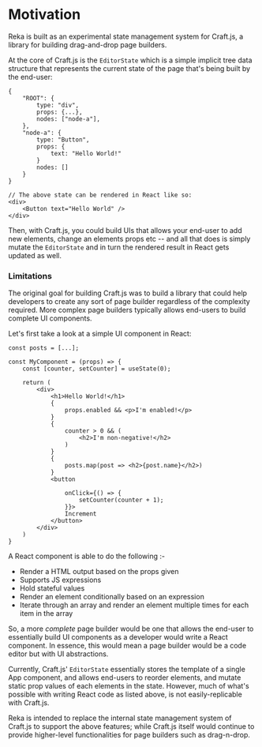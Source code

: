 # Motivation

Reka is built as an experimental state management system for Craft.js, a library for building drag-and-drop page builders. 

At the core of Craft.js is the `EditorState` which is a simple implicit tree data structure that represents the current state of the page that's being built by the end-user:

```tsx
{
    "ROOT": {
        type: "div",
        props: {...},
        nodes: ["node-a"],
    },
    "node-a": {
        type: "Button",
        props: {
            text: "Hello World!"
        }
        nodes: []
    }
}

// The above state can be rendered in React like so:
<div>
    <Button text="Hello World" />
</div>
```

Then, with Craft.js, you could build UIs that allows your end-user to add new elements, change an elements props etc -- and all that does is simply mutate the `EditorState` and in turn the rendered result in React gets updated as well. 

### Limitations

The original goal for building Craft.js was to build a library that could help developers to create any sort of page builder regardless of the complexity required. More complex page builders typically allows end-users to build complete UI components.

Let's first take a look at a simple UI component in React:
```tsx
const posts = [...];

const MyComponent = (props) => {
    const [counter, setCounter] = useState(0);

    return (
        <div>
            <h1>Hello World!</h1>
            {
                props.enabled && <p>I'm enabled!</p>
            }
            {
                counter > 0 && (
                    <h2>I'm non-negative!</h2>
                )
            }
            {
                posts.map(post => <h2>{post.name}</h2>)
            }
            <button 
            
                onClick={() => {
                    setCounter(counter + 1);
                }}>
                Increment
            </button>
        </div>
    )
}
```

A React component is able to do the following :-
- Render a HTML output based on the props given
- Supports JS expressions
- Hold stateful values
- Render an element conditionally based on an expression
- Iterate through an array and render an element multiple times for each item in the array

So, a more *complete* page builder would be one that allows the end-user to essentially build UI components as a developer would write a React component. In essence, this would mean a page builder would be a code editor but with UI abstractions.

Currently, Craft.js' `EditorState` essentially stores the template of a single App component, and allows end-users to reorder elements, and mutate static prop values of each elements in the state. However, much of what's possible with writing React code as listed above, is not easily-replicable with Craft.js.

Reka is intended to replace the internal state management system of Craft.js to support the above features; while Craft.js itself would continue to provide higher-level functionalities for page builders such as drag-n-drop.
